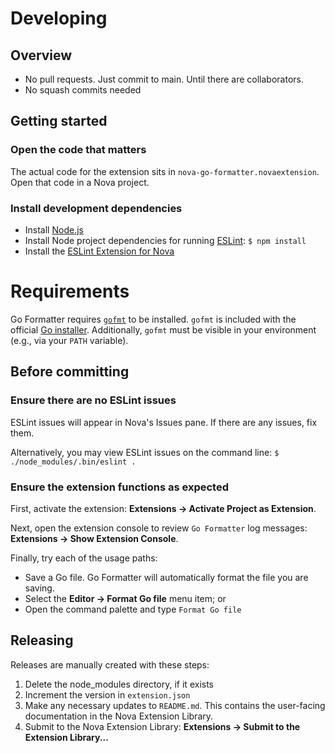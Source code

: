 # Developing

## Overview

- No pull requests. Just commit to main. Until there are collaborators.
- No squash commits needed

## Getting started

### Open the code that matters

The actual code for the extension sits in `nova-go-formatter.novaextension`. Open that code in a Nova project.

### Install development dependencies

- Install [Node.js](https://nodejs.org/en/download/)
- Install Node project dependencies for running [ESLint](https://eslint.org): `$ npm install`
- Install the [ESLint Extension for Nova](https://github.com/apexskier/nova-eslint)

# Requirements

Go Formatter requires [`gofmt`](https://pkg.go.dev/cmd/gofmt) to be installed. `gofmt` is included with the official [Go installer](https://go.dev/dl). Additionally, `gofmt` must be visible in your environment (e.g., via your `PATH` variable).

## Before committing

### Ensure there are no ESLint issues

ESLint issues will appear in Nova's Issues pane. If there are any issues, fix them.

Alternatively, you may view ESLint issues on the command line: `$ ./node_modules/.bin/eslint . `

### Ensure the extension functions as expected

First, activate the extension: **Extensions → Activate Project as Extension**.

Next, open the extension console to review `Go Formatter` log messages: **Extensions → Show Extension Console**.

Finally, try each of the usage paths:

- Save a Go file. Go Formatter will automatically format the file you are saving.
- Select the **Editor → Format Go file** menu item; or
- Open the command palette and type `Format Go file`

## Releasing

Releases are manually created with these steps:

1. Delete the node_modules directory, if it exists
1. Increment the version in `extension.json`
1. Make any necessary updates to `README.md`. This contains the user-facing documentation in the Nova Extension Library.
1. Submit to the Nova Extension Library: **Extensions → Submit to the Extension Library...**
